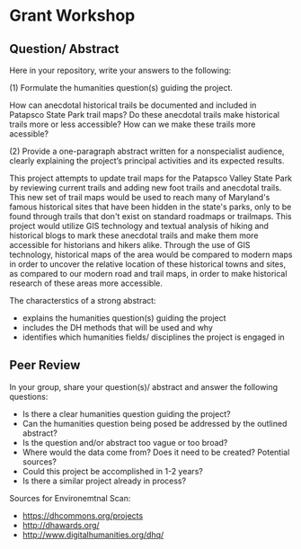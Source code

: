 # Grant Workshop


## Question/ Abstract

Here in your repository, write your answers to the following: 

(1) Formulate the humanities question(s) guiding the project. 

How can anecdotal historical trails be documented and included in Patapsco State Park trail maps? Do these anecdotal trails make historical trails more or less accessible? How can we make these trails more acessible?

(2) Provide a one-paragraph abstract written for a nonspecialist audience, clearly explaining the project’s principal activities and its expected results.

This project attempts to update trail maps for the Patapsco Valley State Park by reviewing current trails and adding new foot trails and anecdotal trails. This new set of trail maps would be used to reach many of Maryland's famous historical sites that have been hidden in the state's parks, only to be found through trails that don't exist on standard roadmaps or trailmaps. This project would utilize GIS technology and textual analysis of hiking and historical blogs to mark these anecdotal trails and make them more accessible for historians and hikers alike. Through the use of GIS technology, historical maps of the area would be compared to modern maps in order to uncover the relative location of these historical towns and sites, as compared to our modern road and trail maps, in order to make historical research of these areas more accessible. 

The characterstics of a strong abstract:

- explains the humanities question(s) guiding the project
- includes the DH methods that will be used and why
- identifies which humanities fields/ disciplines the project is engaged in 







## Peer Review


In your group, share your question(s)/ abstract and answer the following questions:

- Is there a clear humanities question guiding the project? 
- Can the humanities question being posed be addressed by the outlined abstract?
- Is the question and/or abstract too vague or too broad?
- Where would the data come from? Does it need to be created? Potential sources?
- Could this project be accomplished in 1-2 years?
- Is there a similar project already in process?

Sources for Environemtnal Scan:

- https://dhcommons.org/projects
- http://dhawards.org/
- http://www.digitalhumanities.org/dhq/
 
